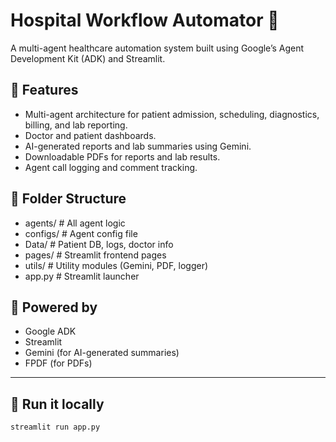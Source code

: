 # Hospital Workflow Automator 🏥

A multi-agent healthcare automation system built using Google’s Agent Development Kit (ADK) and Streamlit.

## 🔧 Features
- Multi-agent architecture for patient admission, scheduling, diagnostics, billing, and lab reporting.
- Doctor and patient dashboards.
- AI-generated reports and lab summaries using Gemini.
- Downloadable PDFs for reports and lab results.
- Agent call logging and comment tracking.

## 📁 Folder Structure
- agents/ # All agent logic
- configs/ # Agent config file
- Data/ # Patient DB, logs, doctor info
- pages/ # Streamlit frontend pages
- utils/ # Utility modules (Gemini, PDF, logger)
- app.py # Streamlit launcher


## 🧠 Powered by
- Google ADK
- Streamlit
- Gemini (for AI-generated summaries)
- FPDF (for PDFs)

---

## 🚀 Run it locally
```bash
streamlit run app.py